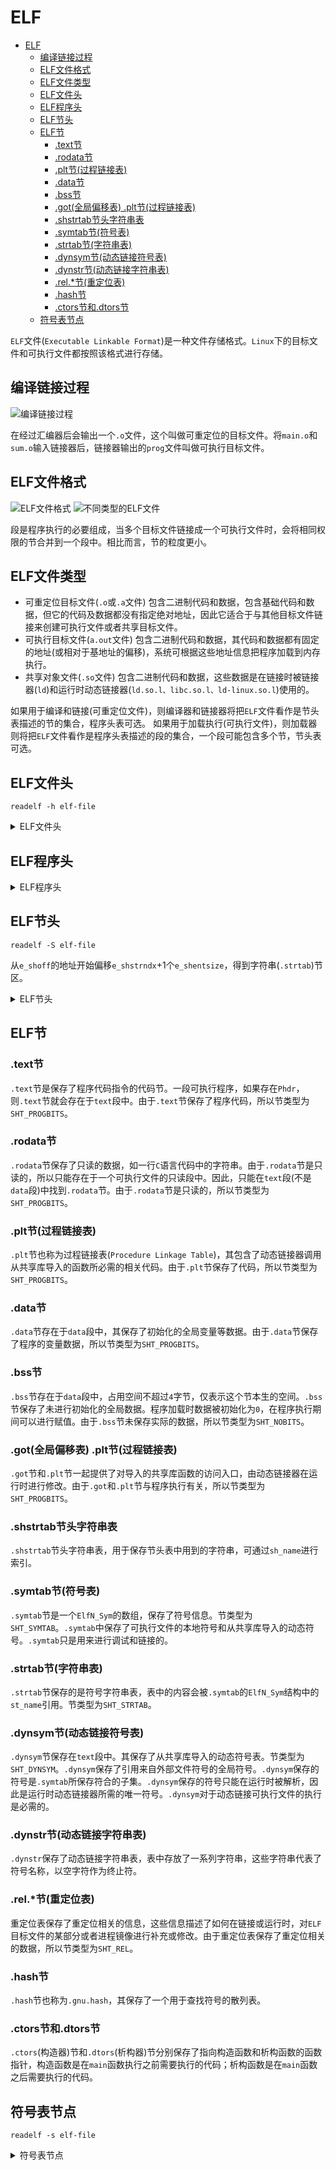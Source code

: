 # ELF

- [ELF](#elf)
  - [编译链接过程](#编译链接过程)
  - [ELF文件格式](#elf文件格式)
  - [ELF文件类型](#elf文件类型)
  - [ELF文件头](#elf文件头)
  - [ELF程序头](#elf程序头)
  - [ELF节头](#elf节头)
  - [ELF节](#elf节)
    - [.text节](#text节)
    - [.rodata节](#rodata节)
    - [.plt节(过程链接表)](#plt节过程链接表)
    - [.data节](#data节)
    - [.bss节](#bss节)
    - [.got(全局偏移表) .plt节(过程链接表)](#got全局偏移表-plt节过程链接表)
    - [.shstrtab节头字符串表](#shstrtab节头字符串表)
    - [.symtab节(符号表)](#symtab节符号表)
    - [.strtab节(字符串表)](#strtab节字符串表)
    - [.dynsym节(动态链接符号表)](#dynsym节动态链接符号表)
    - [.dynstr节(动态链接字符串表)](#dynstr节动态链接字符串表)
    - [.rel.*节(重定位表)](#rel节重定位表)
    - [.hash节](#hash节)
    - [.ctors节和.dtors节](#ctors节和dtors节)
  - [符号表节点](#符号表节点)

```ELF```文件(```Executable Linkable Format```)是一种文件存储格式。```Linux```下的目标文件和可执行文件都按照该格式进行存储。

## 编译链接过程

![编译链接过程](https://github.com/gongluck/images/blob/main/cpp/编译链接过程.png)

在经过汇编器后会输出一个```.o```文件，这个叫做可重定位的目标文件。将```main.o```和```sum.o```输入链接器后，链接器输出的```prog```文件叫做可执行目标文件。

## ELF文件格式

![ELF文件格式](https://github.com/gongluck/images/blob/main/cpp/ELF文件格式.png)
![不同类型的ELF文件](https://github.com/gongluck/images/blob/main/cpp/不同类型的ELF文件.png)

段是程序执行的必要组成，当多个目标文件链接成一个可执行文件时，会将相同权限的节合并到一个段中。相比而言，节的粒度更小。

## ELF文件类型

- 可重定位目标文件(```.o```或```.a```文件)
  包含二进制代码和数据，包含基础代码和数据，但它的代码及数据都没有指定绝对地址，因此它适合于与其他目标文件链接来创建可执行文件或者共享目标文件。
- 可执行目标文件(```a.out```文件)
  包含二进制代码和数据，其代码和数据都有固定的地址(或相对于基地址的偏移)，系统可根据这些地址信息把程序加载到内存执行。
- 共享对象文件(```.so```文件)
  包含二进制代码和数据，这些数据是在链接时被链接器(```ld```)和运行时动态链接器(```ld.so.l、libc.so.l、ld-linux.so.l```)使用的。

如果用于编译和链接(可重定位文件)，则编译器和链接器将把```ELF```文件看作是节头表描述的节的集合，程序头表可选。
如果用于加载执行(可执行文件)，则加载器则将把```ELF```文件看作是程序头表描述的段的集合，一个段可能包含多个节，节头表可选。

## ELF文件头

```Shell
readelf -h elf-file
```

<details>
<summary>ELF文件头</summary>

```C++
/* The ELF file header.  This appears at the start of every ELF file.  */

#define EI_NIDENT (16)

typedef struct
{
  unsigned char e_ident[EI_NIDENT]; /* Magic number and other info */ //文件的标识以及标识描述了elf如何编码等信息
  Elf32_Half e_type; /* Object file type */                           //文件类型
  Elf32_Half e_machine; /* Architecture */                            //处理器架构
  Elf32_Word e_version; /* Object file version */                     //当前文件版本信息
  Elf32_Addr e_entry; /* Entry point virtual address */               //可执行程序的入口地址
  Elf32_Off e_phoff; /* Program header table file offset */           //程序表头偏移
  Elf32_Off e_shoff; /* Section header table file offset */           //节头表偏移
  Elf32_Word e_flags; /* Processor-specific flags */                  //特定处理器标识
  Elf32_Half e_ehsize; /* ELF header size in bytes */                 // elf文件头部大小
  Elf32_Half e_phentsize; /* Program header table entry size */       //程序头部表项大小
  Elf32_Half e_phnum; /* Program header table entry count */          //程序头表项个数
  Elf32_Half e_shentsize; /* Section header table entry size */       //节头表项大小
  Elf32_Half e_shnum; /* Section header table entry count */          //节头表项个数
  Elf32_Half e_shstrndx; /* Section header string table index */      //字符串节区的索引
} Elf32_Ehdr;
```
</details>

## ELF程序头

<details>
<summary>ELF程序头</summary>

```C++
/* Program segment header.  */

typedef struct
{
  Elf32_Word p_type; /* Segment type */              //段类型
  Elf32_Off p_offset; /* Segment file offset */      //本段的第一个字节从文件开始位置处的偏移量
  Elf32_Addr p_vaddr; /* Segment virtual address */  //本段的第一个字节在内存中的虚拟地址
  Elf32_Addr p_paddr; /* Segment physical address */ //在物理地址是相对寻址的系统上，这个成员保留用作段的物理地址
  Elf32_Word p_filesz; /* Segment size in file */    //本段在文件镜像中的字节大小
  Elf32_Word p_memsz; /* Segment size in memory */   //本段在内存镜像中的字节大小
  Elf32_Word p_flags; /* Segment flags */            //段相关的标记
  Elf32_Word p_align; /* Segment alignment */        //对齐方式
} Elf32_Phdr;
```
</details>

## ELF节头

```Shell
readelf -S elf-file
```

从```e_shoff```的地址开始偏移```e_shstrndx```+1个```e_shentsize```，得到字符串(```.strtab```)节区。

<details>
<summary>ELF节头</summary>

```C++
/* Section header.  */

typedef struct
{
  Elf32_Word sh_name; /* Section name (string tbl index) */      //节名字符串在.strtab节(字符串表)中的偏移
  Elf32_Word sh_type; /* Section type */                         //节类型
  Elf32_Word sh_flags; /* Section flags */                       //节标记
  Elf32_Addr sh_addr; /* Section virtual addr at execution */    //加载后程序段的虚拟地址
  Elf32_Off sh_offset; /* Section file offset */                 //节在文件中的偏移
  Elf32_Word sh_size; /* Section size in bytes */                //节长度
  Elf32_Word sh_link; /* Link to another section */              //链接相关标记
  Elf32_Word sh_info; /* Additional section information */       //其它标记
  Elf32_Word sh_addralign; /* Section alignment */               //节对齐
  Elf32_Word sh_entsize; /* Entry size if section holds table */ //每项固定的大小
} Elf32_Shdr;
```
</details>

## ELF节

### .text节

```.text```节是保存了程序代码指令的代码节。一段可执行程序，如果存在```Phdr```，则```.text```节就会存在于```text```段中。由于```.text```节保存了程序代码，所以节类型为```SHT_PROGBITS```。

### .rodata节

```.rodata```节保存了只读的数据，如一行```C```语言代码中的字符串。由于```.rodata```节是只读的，所以只能存在于一个可执行文件的只读段中。因此，只能在```text```段(不是```data```段)中找到```.rodata```节。由于```.rodata```节是只读的，所以节类型为```SHT_PROGBITS```。

### .plt节(过程链接表)

```.plt```节也称为过程链接表(```Procedure Linkage Table```)，其包含了动态链接器调用从共享库导入的函数所必需的相关代码。由于```.plt```节保存了代码，所以节类型为```SHT_PROGBITS```。

### .data节

```.data```节存在于```data```段中，其保存了初始化的全局变量等数据。由于```.data```节保存了程序的变量数据，所以节类型为```SHT_PROGBITS```。

### .bss节

```.bss```节存在于```data```段中，占用空间不超过```4```字节，仅表示这个节本生的空间。```.bss```节保存了未进行初始化的全局数据。程序加载时数据被初始化为```0```，在程序执行期间可以进行赋值。由于```.bss```节未保存实际的数据，所以节类型为```SHT_NOBITS```。

### .got(全局偏移表) .plt节(过程链接表)

```.got```节和```.plt```节一起提供了对导入的共享库函数的访问入口，由动态链接器在运行时进行修改。由于```.got```和```.plt```节与程序执行有关，所以节类型为```SHT_PROGBITS```。

### .shstrtab节头字符串表

```.shstrtab```节头字符串表，用于保存节头表中用到的字符串，可通过```sh_name```进行索引。

### .symtab节(符号表)

```.symtab```节是一个```ElfN_Sym```的数组，保存了符号信息。节类型为```SHT_SYMTAB```。```.symtab```中保存了可执行文件的本地符号和从共享库导入的动态符号。```.symtab```只是用来进行调试和链接的。

### .strtab节(字符串表)

```.strtab```节保存的是符号字符串表，表中的内容会被```.symtab```的```ElfN_Sym```结构中的```st_name```引用。节类型为```SHT_STRTAB```。

### .dynsym节(动态链接符号表)

```.dynsym```节保存在```text```段中。其保存了从共享库导入的动态符号表。节类型为```SHT_DYNSYM```。```.dynsym```保存了引用来自外部文件符号的全局符号。```.dynsym```保存的符号是```.symtab```所保存符合的子集。```.dynsym```保存的符号只能在运行时被解析，因此是运行时动态链接器所需的唯一符号。```.dynsym```对于动态链接可执行文件的执行是必需的。

### .dynstr节(动态链接字符串表)

```.dynstr```保存了动态链接字符串表，表中存放了一系列字符串，这些字符串代表了符号名称，以空字符作为终止符。

### .rel.*节(重定位表)

重定位表保存了重定位相关的信息，这些信息描述了如何在链接或运行时，对```ELF```目标文件的某部分或者进程镜像进行补充或修改。由于重定位表保存了重定位相关的数据，所以节类型为```SHT_REL```。

### .hash节

```.hash```节也称为```.gnu.hash```，其保存了一个用于查找符号的散列表。

### .ctors节和.dtors节

```.ctors```(构造器)节和```.dtors```(析构器)节分别保存了指向构造函数和析构函数的函数指针，构造函数是在```main```函数执行之前需要执行的代码；析构函数是在```main```函数之后需要执行的代码。

## 符号表节点

```Shell
readelf -s elf-file
```

<details>
<summary>符号表节点</summary>

```C++
/* Symbol table entry.  */

typedef struct
{
  Elf32_Word st_name; /* Symbol name (string tbl index) */ //符号名 该值为该符号名在字符串表中的偏移地址
  Elf32_Addr st_value; /* Symbol value */                  //符号对应的值 存放符号的值(可能是地址或位置偏移量)
  Elf32_Word st_size; /* Symbol size */                    //符号的大小
  unsigned char st_info; /* Symbol type and binding */     //符号类型及绑定属性
  unsigned char st_other; /* Symbol visibility */          //符号可见性
  Elf32_Section st_shndx; /* Section index */              //符号所在的节
} Elf32_Sym;
```
</details>
